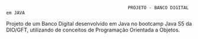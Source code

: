                                                   PROJETO - BANCO DIGITAL em JAVA



Projeto de um Banco Digital desenvolvido em Java no bootcamp Java S5 da DIO/GFT, utilizando de conceitos de Programação Orientada a Objetos.
